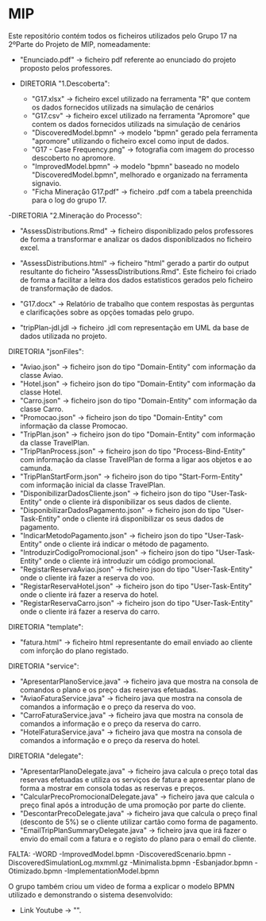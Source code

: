 # MIP
Este repositório contém todos os ficheiros utilizados pelo Grupo 17 na 2ºParte do Projeto de MIP, nomeadamente:

- "Enunciado.pdf" -> ficheiro pdf referente ao enunciado do projeto proposto pelos professores.

- DIRETORIA "1.Descoberta":
  - "G17.xlsx" -> ficheiro excel utilizado na ferramenta "R" que contem os dados fornecidos utilizads na simulação de cenários
  - "G17.csv" -> ficheiro excel utilizado na ferramenta "Apromore" que contem os dados fornecidos utilizads na simulação de cenários
  - "DiscoveredModel.bpmn" -> modelo "bpmn" gerado pela ferramenta "apromore" utilizando o ficheiro excel como input de dados.
  - "G17 - Case Frequency.png" -> fotografia com imagem do processo descoberto no apromore.
  - "ImprovedModel.bpmn" -> modelo "bpmn" baseado no modelo "DiscoveredModel.bpmn", melhorado e organizado na ferramenta signavio.
  - "Ficha Mineração G17.pdf" -> ficheiro .pdf com a tabela preenchida para o log do grupo 17.

-DIRETORIA "2.Mineração do Processo":

- "AssessDistributions.Rmd" -> ficheiro disponiblizado pelos professores de forma a transformar e analizar os dados disponiblizados no ficheiro excel.
- "AssessDistributions.html" -> ficheiro "html" gerado a partir do output resultante do ficheiro "AssessDistributions.Rmd". Este ficheiro foi criado de forma a facilitar a leitra dos dados estatisticos gerados pelo ficheiro de transformação de dados.
- "G17.docx" -> Relatório de trabalho que contem respostas às perguntas e clarificações sobre as opções tomadas pelo grupo.



- "tripPlan-jdl.jdl -> ficheiro .jdl com representação em UML da base de dados utilizada no projeto.

DIRETORIA "jsonFiles":
- "Aviao.json" -> ficheiro json do tipo "Domain-Entity" com informação da classe Aviao.
- "Hotel.json" -> ficheiro json do tipo "Domain-Entity" com informação da classe Hotel.
- "Carro.json" -> ficheiro json do tipo "Domain-Entity" com informação da classe Carro.
- "Promocao.json" -> ficheiro json do tipo "Domain-Entity" com informação da classe Promocao.
- "TripPlan.json" -> ficheiro json do tipo "Domain-Entity" com informação da classe TravelPlan.
- "TripPlanProcess.json" -> ficheiro json do tipo "Process-Bind-Entity" com informação da classe TravelPlan de forma a ligar aos objetos e ao camunda.
- "TripPlanStartForm.json" -> ficheiro json do tipo "Start-Form-Entity" com informação inicial da classe TravelPlan.
- "DisponibilizarDadosCliente.json" -> ficheiro json do tipo "User-Task-Entity" onde o cliente irá disponibilizar os seus dados de cliente.
- "DisponibilizarDadosPagamento.json" -> ficheiro json do tipo "User-Task-Entity" onde o cliente irá disponibilizar os seus dados de pagamento.
- "IndicarMetodoPagamento.json" -> ficheiro json do tipo "User-Task-Entity" onde o cliente irá indicar o método de pagamento.
- "IntroduzirCodigoPromocional.json" -> ficheiro json do tipo "User-Task-Entity" onde o cliente irá introduzir um código promocional.
- "RegistarReservaAviao.json" -> ficheiro json do tipo "User-Task-Entity" onde o cliente irá fazer a reserva do voo.
- "RegistarReservaHotel.json" -> ficheiro json do tipo "User-Task-Entity" onde o cliente irá fazer a reserva do hotel.
- "RegistarReservaCarro.json" -> ficheiro json do tipo "User-Task-Entity" onde o cliente irá fazer a reserva do carro.

DIRETORIA "template":
- "fatura.html" -> ficheiro html representante do email enviado ao cliente com inforção do plano registado.

DIRETORIA "service":
- "ApresentarPlanoService.java" -> ficheiro java que mostra na consola de comandos o plano e os preço das reservas efetuadas.
- "AviaoFaturaService.java" -> ficheiro java que mostra na consola de comandos a informação e o preço da reserva do voo.
- "CarroFaturaService.java" -> ficheiro java que mostra na consola de comandos a informação e o preço da reserva do carro.
- "HotelFaturaService.java" -> ficheiro java que mostra na consola de comandos a informação e o preço da reserva do hotel.

DIRETORIA "delegate":
- "ApresentarPlanoDelegate.java" -> ficheiro java calcula o preço total das reservas efetuadas e utiliza os serviços de fatura e apresentar plano de forma a mostrar em consola todas as reservas e preços.
- "CalcularPrecoPromocionalDelegate.java" -> ficheiro java que calcula o preço final após a introdução de uma promoção por parte do cliente.
- "DescontarPrecoDelegate.java" -> ficheiro java que calcula o preço final (desconto de 5%) se o cliente utilizar cartão como forma de pagamento.
- "EmailTripPlanSummaryDelegate.java" -> ficheiro java que irá fazer o envio do email com a fatura e o registo do plano para o email do cliente.

FALTA:
-WORD
-ImprovedModel.bpmn
-DiscoveredScenario.bpmn
-DiscoveredSimulationLog.mxmml.gz
-Minimalista.bpmn
-Esbanjador.bpmn
-Otimizado.bpmn
-ImplementationModel.bpmn

O grupo também criou um video de forma a explicar o modelo BPMN utilizado e demonstrando o sistema desenvolvido:
- Link Youtube -> "".
